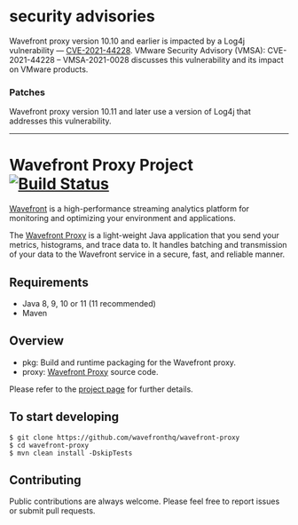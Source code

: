 # security advisories

Wavefront proxy version 10.10 and earlier is impacted by a Log4j vulnerability — [CVE-2021-44228](https://github.com/advisories/GHSA-jfh8-c2jp-5v3q). VMware Security Advisory (VMSA): CVE-2021-44228 – VMSA-2021-0028 discusses this vulnerability and its impact on VMware products.
 
### Patches
 
Wavefront proxy version 10.11 and later use a version of Log4j that addresses this vulnerability.

-----

# Wavefront Proxy Project [![Build Status](https://travis-ci.org/wavefrontHQ/wavefront-proxy.svg?branch=master)](https://travis-ci.org/wavefrontHQ/wavefront-proxy)

[Wavefront](https://docs.wavefront.com/) is a high-performance streaming analytics platform for monitoring and optimizing your environment and applications.

The [Wavefront Proxy](https://docs.wavefront.com/proxies.html) is a light-weight Java application that you send your metrics, histograms, and trace data to. It handles batching and transmission of your data to the Wavefront service in a secure, fast, and reliable manner.

## Requirements
  * Java 8, 9, 10 or 11 (11 recommended)
  * Maven

## Overview
  * pkg: Build and runtime packaging for the Wavefront proxy.
  * proxy: [Wavefront Proxy](https://docs.wavefront.com/proxies.html) source code.

  Please refer to the [project page](https://github.com/wavefrontHQ/wavefront-proxy/tree/master/proxy) for further details.

## To start developing

```
$ git clone https://github.com/wavefronthq/wavefront-proxy
$ cd wavefront-proxy
$ mvn clean install -DskipTests
```

## Contributing
Public contributions are always welcome. Please feel free to report issues or submit pull requests.
